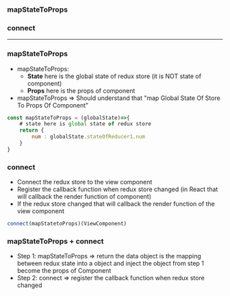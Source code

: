 ### mapStateToProps
### connect

------------------------------------------------

### mapStateToProps

* mapStateToProps: 
  * **State** here is the global state of redux store (it is NOT state of component)
  * **Props** here is the props of component
* mapStateToProps => Should understand that "map Global State Of Store To Props Of Component"


```js
const mapStateToProps = (globalState)=>{
    # state here is global state of redux store
    return {
        num : globalState.stateOfReducer1.num
    }
}
```

### connect

* Connect the redux store to the view component
* Register the callback function when redux store changed (in React that will callback the render function of component)
* If the redux store changed that will callback the render function of the view component

```js
connect(mapStatetoProps)(ViewComponent)
```

### mapStateToProps + connect

* Step 1: mapStateToProps => return the data object is the mapping between redux state into a object and inject the object from step 1 become the props of Component
* Step 2: connect => register the callback function when redux store changed





